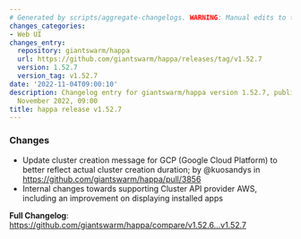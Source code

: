 ```yaml
---
# Generated by scripts/aggregate-changelogs. WARNING: Manual edits to this files will be overwritten.
changes_categories:
- Web UI
changes_entry:
  repository: giantswarm/happa
  url: https://github.com/giantswarm/happa/releases/tag/v1.52.7
  version: 1.52.7
  version_tag: v1.52.7
date: '2022-11-04T09:00:10'
description: Changelog entry for giantswarm/happa version 1.52.7, published on 04
  November 2022, 09:00
title: happa release v1.52.7
---
```


### Changes

* Update cluster creation message for GCP (Google Cloud Platform) to better reflect actual cluster creation duration; by @kuosandys in https://github.com/giantswarm/happa/pull/3856
* Internal changes towards supporting Cluster API provider AWS, including an improvement on displaying installed apps

**Full Changelog**: https://github.com/giantswarm/happa/compare/v1.52.6...v1.52.7

